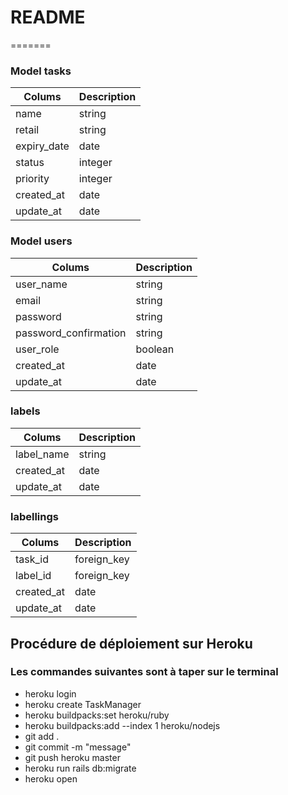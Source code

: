 # README



=======
### Model tasks

| Colums      | Description |
| ----------- | ----------- |
| name        | string      |
| retail      | string      |
| expiry_date | date        |
| status      | integer     |
| priority    | integer     |
| created_at  | date        |
| update_at   | date        |

### Model users

| Colums                   | Description |
| ------------------------ | ----------- |
| user_name                | string      |
| email                    | string      |
| password                 | string      |
| password_confirmation    | string      |
| user_role                | boolean     |
| created_at               | date        |
| update_at                | date        |

### labels

| Colums      | Description |
| ----------- | ----------- |
| label_name  | string      |
| created_at  | date        |
| update_at   | date        |

### labellings

| Colums      | Description |
| ----------- | ----------- |
| task_id     | foreign_key |
| label_id    | foreign_key |
| created_at  | date        |
| update_at   | date        |

## Procédure de déploiement sur Heroku

### Les commandes suivantes sont à taper sur le terminal

- heroku login
- heroku create TaskManager
- heroku buildpacks:set heroku/ruby
- heroku buildpacks:add --index 1 heroku/nodejs
- git add . 
- git commit -m "message"
- git push heroku master
- heroku run rails db:migrate
- heroku open